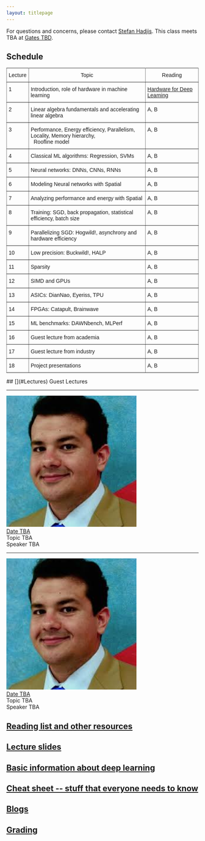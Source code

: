 ```yaml
---
layout: titlepage
---
```


For questions and concerns, please contact [Stefan Hadjis](https://cs.stanford.edu/people/shadjis/). This class meets TBA at [Gates TBD](https://campus-map.stanford.edu/?srch=Gates).

## Schedule

<style type="text/css">
.tg  {border-collapse:collapse;border-spacing:0;}
.tg td{font-family:Arial, sans-serif;font-size:14px;padding:10px 5px;border-style:solid;border-width:1px;overflow:hidden;word-break:normal;border-color:black;}
.tg th{font-family:Arial, sans-serif;font-size:14px;font-weight:normal;padding:10px 5px;border-style:solid;border-width:1px;overflow:hidden;word-break:normal;border-color:black;}
.tg .tg-c3ow{border-color:inherit;text-align:center;vertical-align:top}
.tg .tg-us36{border-color:inherit;vertical-align:top}
</style>
<table class="tg">
  <tr>
    <th class="tg-c3ow">Lecture</th>
    <th class="tg-c3ow">Topic</th>
    <th class="tg-c3ow">Reading</th>
  </tr>
  <tr>
    <td class="tg-us36">1</td>
    <td class="tg-us36">Introduction, role of hardware in machine learning</td>
    <td class="tg-us36"><a target="_blank" href="https://arxiv.org/pdf/1703.09039.pdf">Hardware for Deep Learning</a></td>
  </tr>
  <tr>
    <td class="tg-us36">2</td>
    <td class="tg-us36">Linear algebra fundamentals and accelerating linear algebra</td>
    <td class="tg-us36">A, B</td>
  </tr>
  <tr>
    <td class="tg-us36">3</td>
    <td class="tg-us36">Performance, Energy efficiency, Parallelism, Locality, Memory hierarchy,<br>&nbsp;&nbsp;Roofline model</td>
    <td class="tg-us36">A, B</td>
  </tr>
  <tr>
    <td class="tg-us36">4</td>
    <td class="tg-us36">Classical ML algorithms: Regression, SVMs</td>
    <td class="tg-us36">A, B</td>
  </tr>
  <tr>
    <td class="tg-us36">5</td>
    <td class="tg-us36">Neural networks: DNNs, CNNs, RNNs</td>
    <td class="tg-us36">A, B</td>
  </tr>
  <tr>
    <td class="tg-us36">6</td>
    <td class="tg-us36">Modeling Neural networks with Spatial</td>
    <td class="tg-us36">A, B</td>
  </tr>
  <tr>
    <td class="tg-us36">7</td>
    <td class="tg-us36">Analyzing performance and energy with Spatial</td>
    <td class="tg-us36">A, B</td>
  </tr>
  <tr>
    <td class="tg-us36">8</td>
    <td class="tg-us36">Training: SGD, back propagation, statistical efficiency, batch size </td>
    <td class="tg-us36">A, B</td>
  </tr>
  <tr>
    <td class="tg-us36">9</td>
    <td class="tg-us36">Parallelizing SGD: Hogwild!, asynchrony and hardware efficiency</td>
    <td class="tg-us36">A, B</td>
  </tr>
  <tr>
    <td class="tg-us36">10</td>
    <td class="tg-us36">Low precision: Buckwild!, HALP</td>
    <td class="tg-us36">A, B</td>
  </tr>
  <tr>
    <td class="tg-us36">11</td>
    <td class="tg-us36">Sparsity</td>
    <td class="tg-us36">A, B</td>
  </tr>
  <tr>
    <td class="tg-us36">12</td>
    <td class="tg-us36">SIMD and GPUs</td>
    <td class="tg-us36">A, B</td>
  </tr>
  <tr>
    <td class="tg-us36">13</td>
    <td class="tg-us36">ASICs: DianNao, Eyeriss, TPU</td>
    <td class="tg-us36">A, B</td>
  </tr>
  <tr>
    <td class="tg-us36">14</td>
    <td class="tg-us36">FPGAs: Catapult, Brainwave</td>
    <td class="tg-us36">A, B</td>
  </tr>
  <tr>
    <td class="tg-us36">15</td>
    <td class="tg-us36">ML benchmarks: DAWNbench, MLPerf</td>
    <td class="tg-us36">A, B</td>
  </tr>
  <tr>
    <td class="tg-us36">16</td>
    <td class="tg-us36">Guest lecture from academia</td>
    <td class="tg-us36">A, B</td>
  </tr>
  <tr>
    <td class="tg-us36">17</td>
    <td class="tg-us36">Guest lecture from industry</td>
    <td class="tg-us36">A, B</td>
  </tr>
  <tr>
    <td class="tg-us36">18</td>
    <td class="tg-us36">Project presentations</td>
    <td class="tg-us36">A, B</td>
  </tr>
</table>
## [](#Lectures) Guest Lectures

---
<div class="speaker-wrap">
<div class="speakerphoto">
<img src="assets/img/ardavan.png">
</div>
<div class="card">
<a class="talkdate" href="./bolcskei_lecture">Date TBA</a> <br>
<span class="speaker">Topic TBA</span> <br>
<span class="speakerposition">Speaker TBA</span>
</div>
</div>

---
<div class="speaker-wrap">
<div class="speakerphoto">
<img src="assets/img/ardavan.png">
</div>
<div class="card">
<a class="talkdate" href="./patel_lecture">Date TBA</a> <br>
<span class="speaker">Topic TBA</span> <br>
<span class="speakerposition">Speaker TBA</span>
</div>
</div>

## [Reading list and other resources](readings)

## [Lecture slides](lecture_slides)    

## [Basic information about deep learning](basicinfo)    

## [Cheat sheet -- stuff that everyone needs to know](cheat_sheet)    

## [Blogs](blogs)

## [Grading](grading)

<!--
 If you are a guest speaker for this course, please read [travel section](#plan-your-visit) to plan your visit.   

* [Follow Stat385 on Twitter](https://twitter.com/stats385?lang=en)  

* [Follow Stat385 on ResearchGate (videos)](https://www.researchgate.net/project/Theories-of-Deep-Learning)  

## Deep Learning/AI News
 * [This Is The Future Of Artificial Intelligence](http://amp.timeinc.net/fortune/2016/06/15/future-of-work-2)


## [](#Lectures) Guest Lectures

---
<div class="speaker-wrap">
<div class="speakerphoto">
<img src="assets/img/bolcskei.jpg">
</div>
<div class="card">
<a class="talkdate" href="./bolcskei_lecture">Wednesday, 10/11/17</a> <br>
<span class="speaker">Helmut Bolcskei</span> <br>
<span class="speakerposition">ETH Zurich</span>
</div>
</div>

---
<div class="speaker-wrap">
<div class="speakerphoto">
<img src="assets/img/ankit_patel.jpg">
</div>
<div class="card">
<a class="talkdate" href="./patel_lecture">Wednesday, 10/18/17</a> <br>
<span class="speaker">Ankit Patel</span> <br>
<span class="speakerposition">Rice and BCM</span>
</div>
</div>
---
<div class="speaker-wrap">
<div class="speakerphoto">
<img src="assets/img/poggio.png">
</div>
<div class="card">
<a class="talkdate" href="./poggio_lecture">Wednesday, 10/25/17</a> <br>
<span class="speaker">Tomaso Poggio</span> <br>
<span class="speakerposition">MIT</span>
</div>
</div>
---
<div class="speaker-wrap">
<div class="speakerphoto">
<img src="assets/img/zaid.png">
</div>
<div class="card">
<a class="talkdate" href="./harchaoui_lecture">Wednesday, 11/01/17</a> <br>
<span class="speaker">Zaid Harchaoui</span> <br>
<span class="speakerposition">UW</span>
</div>
</div>
---
<div class="speaker-wrap">
<div class="speakerphoto">
<img src="assets/img/pennington.jpg">
</div>
<div class="card">
<a class="talkdate" href="./pennington_lecture">Wednesday, 11/08/17</a> <br>
<span class="speaker">Jeffrey Pennington</span> <br>
<span class="speakerposition">Google, NY</span>
</div>
</div>
---
<div class="speaker-wrap">
<div class="speakerphoto">
<img src="assets/img/bruna.png">
</div>
<div class="card">
<a class="talkdate" href="./bruna_lecture">Wednesday, 11/15/17</a> <br>
<span class="speaker">Joan Bruna</span> <br>
<span class="speakerposition">Courant Institute, NYU</span>
</div>
</div>
---
<div class="speaker-wrap">
<div class="speakerphoto">
<img src="assets/img/bruno_olshausen.jpg">
</div>
<div class="card">
<a class="talkdate" href="./olshausen_lecture">Wednesday, 11/29/17</a> <br>
<span class="speaker">Bruno Olshausen</span> <br>
<span class="speakerposition">UC Berkeley</span>
</div>
</div>
---
<div class="speaker-wrap">
<div class="speakerphoto">
<img src="assets/img/VardanPapyan.png">
</div>
<div class="card">
<a class="talkdate" href="./papyan_lecture">Wednesday, 12/6/17</a> <br>
<span class="speaker">Vardan Papyan</span> <br>
<span class="speakerposition">Stanford</span>
</div>
</div>

## [Looking for a postdoc?](postdoc)

## [In the media](media)

## [Reading list and other resources](readings)

## [Lecture slides](lecture_slides)    

## [Basic information about deep learning](basicinfo)    

## [Cheat sheet -- stuff that everyone needs to know](cheat_sheet)    

## [The course in a single graph](http://bl.ocks.org/vardanp91/raw/be0f763405b76d33caefdaebc2ac3487/)

## [Blogs](blogs)

## [Grading](grading)

## [Plan your visit](speaker_visit)
-->
